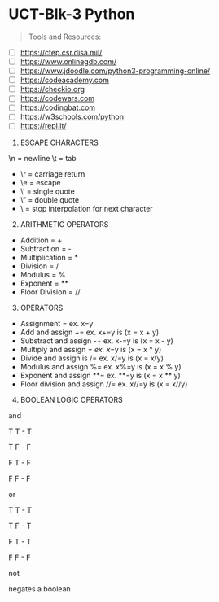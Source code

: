 # UCT-Blk-3 Python

>Tools and Resources: 

- [ ] https://ctep.csr.disa.mil/
- [ ] https://www.onlinegdb.com/
- [ ] https://www.jdoodle.com/python3-programming-online/
- [ ] https://codeacademy.com
- [ ] https://checkio.org
- [ ] https://codewars.com
- [ ] https://codingbat.com
- [ ] https://w3schools.com/python
- [ ] https://repl.it/

1. ESCAPE CHARACTERS

\n = newline
\t = tab
- \r = carriage return
- \e = escape
- \’ = single quote
- \” = double quote
- \ = stop interpolation for next character

2. ARITHMETIC OPERATORS

- Addition = +
- Subtraction = -
- Multiplication = *
- Division = /
- Modulus = %
- Exponent = **
- Floor Division = //

3. OPERATORS

- Assignment = ex. x=y
- Add and assign += ex. x+=y is (x = x + y)
- Substract and assign -+ ex. x-=y is (x = x - y)
- Multiply and assign *= ex. x*=y is (x = x * y)
- Divide and assign is /= ex. x/=y is (x = x/y)
- Modulus and assign %= ex. x%=y is (x = x % y)
- Exponent and assign **= ex. **=y is (x = x ** y)
- Floor division and assign //= ex. x//=y is (x = x//y)

4. BOOLEAN LOGIC OPERATORS

and 

T T - T

T F - F

F T - F

F F - F

or

T T - T

T F - T

F T - T

F F - F

not

negates a boolean
